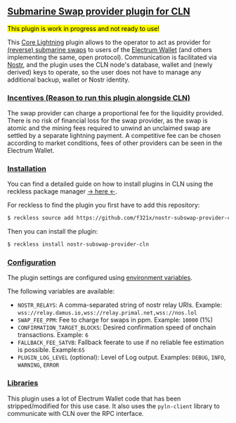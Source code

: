 ## <u>Submarine Swap provider plugin for CLN</u>
<mark>This plugin is work in progress and not ready to use!</mark>

This [Core Lightning](https://github.com/ElementsProject/lightning) plugin allows to
the operator to act as provider for [(reverse) submarine swaps](https://docs.lightning.engineering/the-lightning-network/multihop-payments/understanding-submarine-swaps)
to users of the
[Electrum Wallet](https://electrum.org) (and others implementing the same, open protocol).
Communication is facilitated via [Nostr](https://nostr.com), and the plugin uses the CLN node's database, wallet
and (newly derived) keys to operate, so the user does not have to manage any additional
backup, wallet or Nostr identity.

### <u>Incentives (Reason to run this plugin alongside CLN)</u>
The swap provider can charge a proportional fee for the liquidity provided.
There is no risk of financial loss for the swap provider, as the swap is atomic and
the mining fees required to unwind an unclaimed swap are settled by a separate lightning payment.
A competitive fee can be chosen according to market conditions,
fees of other providers can be seen in the Electrum Wallet.


### <u>Installation</u>
You can find a detailed guide on how to install plugins in CLN using the reckless package manager
[-> here <-](https://docs.corelightning.org/docs/plugins).

For reckless to find the plugin you first have to add this repository:
```bash
$ reckless source add https://github.com/f321x/nostr-subswap-provider-cln
```

Then you can install the plugin:
```bash
$ reckless install nostr-subswap-provider-cln
```
### <u>Configuration</u>
The plugin settings are configured using [environment variables](https://kinsta.com/knowledgebase/what-is-an-environment-variable/).

The following variables are available:
- `NOSTR_RELAYS`: A comma-separated string of nostr relay URIs. Example: `wss://relay.damus.io,wss://relay.primal.net,wss://nos.lol`
- `SWAP_FEE_PPM`: Fee to charge for swaps in ppm. Example: `10000` (1%)
- `CONFIRMATION_TARGET_BLOCKS`: Desired confirmation speed of onchain transactions. Example: `6`
- `FALLBACK_FEE_SATVB`: Fallback feerate to use if no reliable fee estimation is possible. Example:`65`
- `PLUGIN_LOG_LEVEL` (optional): Level of Log output. Examples: `DEBUG`, `INFO`, `WARNING`, `ERROR`

### <u>Libraries</u>
This plugin uses a lot of Electrum Wallet code that has been stripped/modified for this use case.
It also uses the `pyln-client` library to communicate with CLN over the RPC interface.
